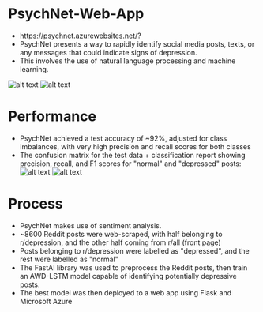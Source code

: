 # PsychNet-Web-App
- https://psychnet.azurewebsites.net/?
- PsychNet presents a way to rapidly identify social media posts, texts, or any messages that could indicate signs of depression. 
- This involves the use of natural language processing and machine learning.

![alt text](https://i.imgur.com/kFyuvdN.png)
![alt text](https://i.imgur.com/QChRhKf.png)

# Performance
- PsychNet achieved a test accuracy of ~92%, adjusted for class imbalances, with very high precision and recall scores for both classes
- The confusion matrix for the test data + classification report showing precision, recall, and F1 scores for "normal" and "depressed" posts:
![alt text](https://i.imgur.com/HilNrrd.png)
![alt text](https://i.imgur.com/1uvVHH4.png)

# Process
- PsychNet makes use of sentiment analysis.
- ~8600 Reddit posts were web-scraped, with half belonging to r/depression, and the other half coming from r/all (front page)
- Posts belonging to r/depression were labelled as "depressed", and the rest were labelled as "normal"
- The FastAI library was used to preprocess the Reddit posts, then train an AWD-LSTM model capable of identifying potentially depressive posts.
- The best model was then deployed to a web app using Flask and Microsoft Azure
